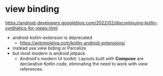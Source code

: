 # view binding
https://android-developers.googleblog.com/2022/02/discontinuing-kotlin-synthetics-for-views.html

* android-kotlin-extension is deprecated
    * https://antonioleiva.com/kotlin-android-extensions/
* instead use view biding or  Parcelize
* but most modern is android jetpack
    * Android's modern UI toolkit. Layouts built with **Compose** are declarative Kotlin code, 
      eliminating the need to work with view references.
      